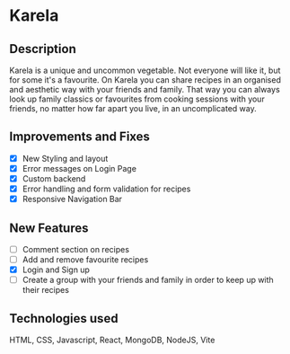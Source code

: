 # Karela

## Description

Karela is a unique and uncommon vegetable. Not everyone will like it, but for some it's a favourite. On Karela you can share recipes in an organised and aesthetic way with your friends and family. That way you can always look up family classics or favourites from cooking sessions with your friends, no matter how far apart you live, in an uncomplicated way.

## Improvements and Fixes

- [x] New Styling and layout
- [x] Error messages on Login Page
- [x] Custom backend
- [x] Error handling and form validation for recipes
- [x] Responsive Navigation Bar

## New Features

- [ ] Comment section on recipes
- [ ] Add and remove favourite recipes
- [x] Login and Sign up
- [ ] Create a group with your friends and family in order to keep up with their recipes

## Technologies used

HTML, CSS, Javascript, React, MongoDB, NodeJS, Vite
